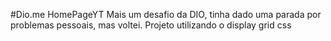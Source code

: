 #Dio.me HomePageYT
Mais um desafio da DIO, tinha dado uma parada por problemas pessoais, mas voltei. Projeto utilizando o display grid css
